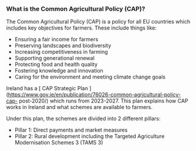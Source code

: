 ###  **What is the Common Agricultural Policy (CAP)?**

The Common Agricultural Policy (CAP) is a policy for all EU countries which
includes key objectives for farmers. These include things like:

  * Ensuring a fair income for farmers 
  * Preserving landscapes and biodiversity 
  * Increasing competitiveness in farming 
  * Supporting generational renewal 
  * Protecting food and health quality 
  * Fostering knowledge and innovation 
  * Caring for the environment and meeting climate change goals 

Ireland has a [ CAP Strategic Plan
](https://www.gov.ie/en/publication/76026-common-agricultural-policy-cap-
post-2020/) which runs from 2023-2027. This plan explains how CAP works in
Ireland and what schemes are available to farmers.

Under this plan, the schemes are divided into 2 different pillars:

  * Pillar 1: Direct payments and market measures 
  * Pillar 2: Rural development including the Targeted Agriculture Modernisation Schemes 3 (TAMS 3) 
